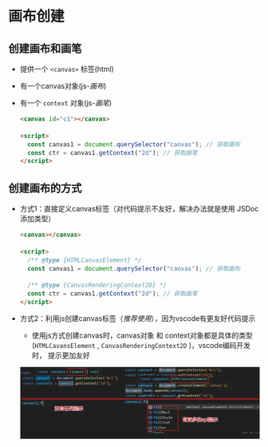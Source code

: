 # 画布创建

## 创建画布和画笔

+ 提供一个 `<canvas>` 标签(html)

+ 有一个canvas对象(js-*画布*)

+ 有一个 `context` 对象(js-*画笔*)

  ```html
  <canvas id="c1"></canvas>

  <script>
    const canvas1 = document.querySelector("canvas"); // 获取画布
    const ctr = canvas1.getContext("2d"); // 获取画笔
  </script>
  ```

## 创建画布的方式

+ 方式1：直接定义canvas标签（对代码提示不友好，解决办法就是使用 JSDoc 添加类型）

  ```html
  <canvas></canvas>

  <script>
    /** @type {HTMLCanvasElement} */
    const canvas1 = document.querySelector("canvas"); // 获取画布

    /** @type {CanvasRenderingContext2D} */
    const ctr = canvas1.getContext("2d"); // 获取画笔
  </script>
  ```

+ 方式2：利用js创建canvas标签（*推荐使用*），因为vscode有更友好代码提示

  + 使用js方式创建canvas时，canvas对象 和 context对象都是具体的类型(`HTMLCavansElement` , `CanvasRenderingContext2D` )，vscode编码开发时， 提示更加友好

  ![类型提示](./images/类型提示.png)
